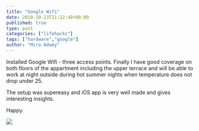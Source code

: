 ```yaml
---
title: "Google Wifi"
date: 2018-10-23T11:22:48+08:00
published: true
type: post
categories: ["lifehacks"]
tags: ["hardware","google"]
author: "Miro Adamy"
---
```


Installed Google Wifi - three access points. Finally I have good coverage on both floors of the appartment including the upper terrace and will be able to work at night outside during hot summer nights when temperature does not drop under 25.

The setup was supereasy and iOS app is very well made and gives interesting insights.

Happy.


![](/images/google-wifi.jpg)
